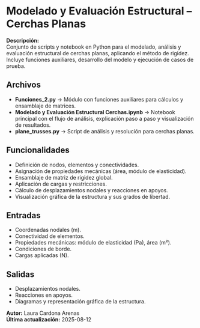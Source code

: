 # Modelado y Evaluación Estructural – Cerchas Planas

**Descripción:**  
Conjunto de scripts y notebook en Python para el modelado, análisis y evaluación estructural de cerchas planas, aplicando el método de rigidez.  
Incluye funciones auxiliares, desarrollo del modelo y ejecución de casos de prueba.

## Archivos
- **Funciones_2.py** → Módulo con funciones auxiliares para cálculos y ensamblaje de matrices.
- **Modelado y Evaluación Estructural Cerchas.ipynb** → Notebook principal con el flujo de análisis, explicación paso a paso y visualización de resultados.
- **plane_trusses.py** → Script de análisis y resolución para cerchas planas.

## Funcionalidades
- Definición de nodos, elementos y conectividades.
- Asignación de propiedades mecánicas (área, módulo de elasticidad).
- Ensamblaje de matriz de rigidez global.
- Aplicación de cargas y restricciones.
- Cálculo de desplazamientos nodales y reacciones en apoyos.
- Visualización gráfica de la estructura y sus grados de libertad.

## Entradas
- Coordenadas nodales (m).
- Conectividad de elementos.
- Propiedades mecánicas: módulo de elasticidad (Pa), área (m²).
- Condiciones de borde.
- Cargas aplicadas (N).

## Salidas
- Desplazamientos nodales.
- Reacciones en apoyos.
- Diagramas y representación gráfica de la estructura.

**Autor:** Laura Cardona Arenas  
**Última actualización:** 2025-08-12
